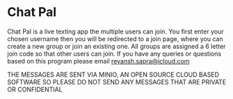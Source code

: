# Chat Pal

Chat Pal is a live texting app the multiple users can join. 
You first enter your chosen username then you will be redirected to a join page, where you can create a new group or join an existing one.
All groups are assigned a 6 letter join code so that other users can join. If you have any queries or questions based on this program please email reyansh.sapra@icloud.com

THE MESSAGES ARE SENT VIA MINIO, AN OPEN SOURCE CLOUD BASED SOFTWARE SO PLEASE DO NOT SEND ANY MESSAGES THAT ARE PRIVATE OR CONFIDENTIAL
